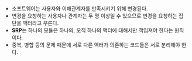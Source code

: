 - 소프트웨어는 사용자와 이해관계자를 만족시키기 위해 변경된다.
- 변경을 요청하는 사용자나 관계자는 두 명 이상일 수 있으므로 변경을 요청하는 집단을 액터라고 부른다.
- **SRP**는 하나의 모듈은 하나의, 오직 하나의 액터에 대해서만 책임져야 한다는 원칙이다.
- 중복, 병합 등의 문제 때문에 서로 다른 액터가 의존하는 코드들은 서로 분리해야 한다.